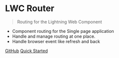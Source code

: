 # **LWC Router**

> Routing for the Lightning Web Component

- Component routing for the Single page application
- Handle and manage routing at one place.
- Handle browser event like refresh and back

[GitHub](https://github.com/chandrakiran-dev/lwc-router)
[Quick Started](quickstart) 